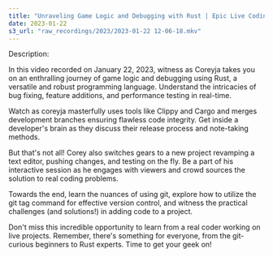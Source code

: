```yaml
---
title: "Unraveling Game Logic and Debugging with Rust | Epic Live Coding Session"
date: 2023-01-22
s3_url: "raw_recordings/2023/2023-01-22 12-06-18.mkv"
---
```


Description:

In this video recorded on January 22, 2023, witness as Coreyja takes you on an enthralling journey of game logic and debugging using Rust, a versatile and robust programming language. Understand the intricacies of bug fixing, feature additions, and performance testing in real-time.

Watch as coreyja masterfully uses tools like Clippy and Cargo and merges development branches ensuring flawless code integrity. Get inside a developer's brain as they discuss their release process and note-taking methods.

But that's not all! Corey also switches gears to a new project revamping a text editor, pushing changes, and testing on the fly. Be a part of his interactive session as he engages with viewers and crowd sources the solution to real coding problems.

Towards the end, learn the nuances of using git, explore how to utilize the git tag command for effective version control, and witness the practical challenges (and solutions!) in adding code to a project.

Don't miss this incredible opportunity to learn from a real coder working on live projects. Remember, there's something for everyone, from the git-curious beginners to Rust experts. Time to get your geek on!
